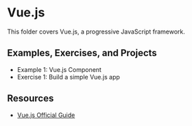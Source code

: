 # Vue.js
This folder covers Vue.js, a progressive JavaScript framework.

## Examples, Exercises, and Projects
- Example 1: Vue.js Component
- Exercise 1: Build a simple Vue.js app

## Resources
- [Vue.js Official Guide](https://vuejs.org/v2/guide/)